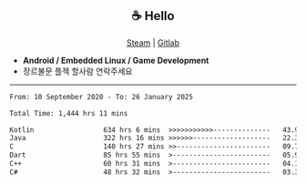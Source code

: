 <h2 align="center"> ☕ Hello </h2>

<p align="center">
  <a href="https://steamcommunity.com/id/Niforances/">Steam</a> |
  <a href="https://gitlab.com/niforances">Gitlab</a>
</p>

 - **Android / Embedded Linux / Game Development**
 - 장르불문 플젝 할사람 연락주세요

------

<!--START_SECTION:waka-->

```txt
From: 10 September 2020 - To: 26 January 2025

Total Time: 1,444 hrs 11 mins

Kotlin                 634 hrs 6 mins  >>>>>>>>>>>--------------   43.91 %
Java                   322 hrs 16 mins >>>>>>-------------------   22.31 %
C                      140 hrs 27 mins >>-----------------------   09.73 %
Dart                   85 hrs 55 mins  >------------------------   05.95 %
C++                    60 hrs 31 mins  >------------------------   04.19 %
C#                     48 hrs 32 mins  >------------------------   03.36 %
```

<!--END_SECTION:waka-->

